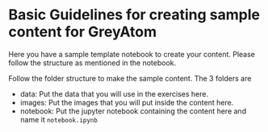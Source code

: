 # Basic Guidelines for creating sample content for GreyAtom

 Here you have a sample template notebook to create your content. Please follow the structure as mentioned in the notebook. 

Follow the folder structure to make the sample content. The 3 folders are 

- data: Put the data that you will use in the exercises here.
- images: Put the images that you will put inside the content here.
- notebook: Put the jupyter notebook containing the content here and name it `notebook.ipynb`

